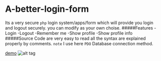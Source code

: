 # A-better-login-form
Its a very secure ```php``` login system/apps/form which will provide you login and logout securely. you can modify as your own choise. 
#####Features
    -Login
    -Logout
    -Remember me
    -Show profile
    -Show profile info
#####Source Code are very easy to read all the syntax are explained properly by comments. ```note``` I use here ```PDO``` Database connection method.

[demo](http://i.imgur.com/8GxIrDD.gif)
![alt tag](http://i.imgur.com/mwQYveB.gif)
